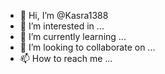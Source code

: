 - 👋 Hi, I’m @Kasra1388
- 👀 I’m interested in ...
- 🌱 I’m currently learning ...
- 💞️ I’m looking to collaborate on ...
- 📫 How to reach me ...

<!---
Kasra1388/Kasra1388 is a ✨ special ✨ repository because its `README.md` (this file) appears on your GitHub profile.
You can click the Preview link to take a look at your changes.
--->
